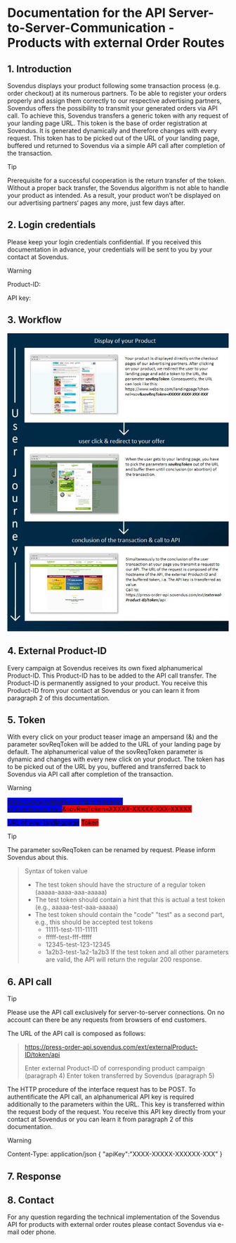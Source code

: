 # Documentation for the API Server-to-Server-Communication - Products with external Order Routes

## 1. Introduction

Sovendus displays your product following some transaction process (e.g. order checkout) at its numerous partners. To be able to register your orders properly and assign them correctly to our respective advertising partners, Sovendus offers the possibility to transmit your generated orders via API call.
To achieve this, Sovendus transfers a generic token with any request of your landing page URL. This token is the base of order registration at Sovendus. It is generated dynamically and therefore changes with every request. This token has to be picked out of the URL of your landing page, buffered und returned to Sovendus via a simple API call after completion of the transaction.

> [!TIP]
> Prerequisite for a successful cooperation is the return transfer of the token.
> Without a proper back transfer, the Sovendus algorithm is not able to handle your product as intended. As a
> result, your product won’t be displayed on our advertising partners‘ pages any more, just few days after.

## 2. Login credentials

Please keep your login credentials confidential. If you received this documentation in advance, your credentials will be sent to you by your contact at Sovendus.

> [!WARNING]
> Product-ID:
>
> API key:
>

## 3. Workflow

![Workflow-image](https://raw.githubusercontent.com/Sovendus-GmbH/Generic-Sovendus-Checkout-Products-Postback-Integration-Documentation/main/workflowimg.png)

## 4. External Product-ID

Every campaign at Sovendus receives its own fixed alphanumerical Product-ID. This Product-ID has to be added to the API call transfer. The Product-ID is permanently assigned to your product.
You receive this Product-ID from your contact at Sovendus or you can learn it from paragraph 2 of this documentation.

## 5. Token

With every click on your product teaser image an ampersand (&) and the parameter sovReqToken will be added to the URL of your landing page by default. The alphanumerical value of the sovReqToken parameter is dynamic and changes with every new click on your product. The token has to be picked out of the URL by you, buffered and transferred back to Sovendus via API call after completion of the transaction.

> [!WARNING]
> <span style="background-color: blue; color: black;">https://www.website.com/landingpage?channel=sovendus</span><span style="background-color: red; color: black;">&sovReqToken=XXXXX-XXXXX-XXX-XXXXX</span>
>
> <span style="background-color: blue; color: black;">URL of your landingpage</span> <span style="background-color: red; color: black;">Token</span>

> [!TIP]
> The parameter sovReqToken can be renamed by request. Please inform Sovendus about this.

> Syntax of token value
>    - The test token should have the structure of a regular token (aaaaa-aaaa-aaa-aaaaa)
>    - The test token should contain a hint that this is actual a test token (e.g., aaaaa-test-aaa-aaaaa)
>    - The test token should contain the "code" "test" as a second part, e.g., this should be accepted test tokens
>        - 11111-test-111-11111
>        - fffff-test-fff-fffff
>        - 12345-test-123-12345
>        - 1a2b3-test-1a2-1a2b3
> If the test token and all other parameters are valid, the API will return the regular 200 response.

## 6. API call

> [!TIP]
> Please use the API call exclusively for server-to-server connections.
> On no account can there be any requests from browsers of end customers.

The URL of the API call is composed as follows:
> https://press-order-api.sovendus.com/ext/externalProduct-ID/token/api
>
> Enter external Product-ID of corresponding product campaign (paragraph 4)
> Enter token transferred by Sovendus (paragraph 5)

The HTTP procedure of the interface request has to be POST.
To authentificate the API call, an alphanumerical API key is required additionally to the parameters within the URL. This key is transferred within the request body of the request. You receive this API key directly from your contact at Sovendus or you can learn it from paragraph 2 of this documentation.

> [!WARNING]
> Content-Type: application/json
> {
> "apiKey":"XXXX-XXXXX-XXXXXX-XXX"
> }

## 7. Response

## 8. Contact
For any question regarding the technical implementation of the Sovendus API for products with external order routes please contact Sovendus via e-mail oder phone.
